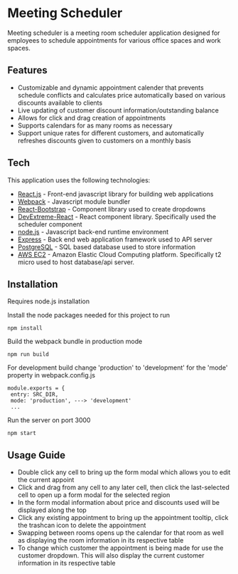# Meeting Scheduler

Meeting scheduler is a meeting room scheduler application designed for employees to schedule appointments for various office spaces and work spaces.

## Features

- Customizable and dynamic appointment calender that prevents schedule conflicts and calculates price  automatically based on various discounts available to clients
- Live updating of customer discount information/outstanding balance
- Allows for click and drag creation of appointments
- Supports calendars for as many rooms as necessary
- Support unique rates for different customers, and automatically refreshes discounts given to customers on a monthly basis

## Tech

This application uses the following technologies:

- [React.js](https://reactjs.org/) - Front-end javascript library for building web applications
- [Webpack](https://webpack.js.org/) - Javascript module bundler
- [React-Bootstrap](https://react-bootstrap.github.io/) - Component library used to create dropdowns
- [DevExtreme-React](https://js.devexpress.com/Documentation/Guide/UI_Components/Scheduler/Getting_Started_with_Scheduler/) - React component library. Specifically used the scheduler component
- [node.js](http://nodejs.org) - Javascript back-end runtime environment
- [Express](http://expressjs.com) - Back end web application framework used to API server
- [PostgreSQL](https://www.postgresql.org/) - SQL based database used to store information
- [AWS EC2](https://aws.amazon.com/ec2/) - Amazon Elastic Cloud Computing platform. Specifically t2 micro used to host database/api server. 

## Installation

Requires node.js installation

Install the node packages needed for this project to run
```
npm install
```
Build the webpack bundle in production mode
```
npm run build
```
For development build change 'production' to 'development' for the 'mode' property in webpack.config.js
```
module.exports = {
 entry: SRC_DIR,
 mode: 'production', ---> 'development'
 ...
```
Run the server on port 3000
```
npm start
```

## Usage Guide 

- Double click any cell to bring up the form modal which allows you to edit the current appoint
- Click and drag from any cell to any later cell, then click the last-selected cell to open up a form modal for the selected region
- In the form modal information about price and discounts used will be displayed along the top
- Click any existing appointment to bring up the appointment tooltip, click the trashcan icon to delete the appointment
- Swapping between rooms opens up the calendar for that room as well as displaying the room information in its respective table
- To change which customer the appointment is being made for use the customer dropdown. This will also display the current customer information in its respective table
